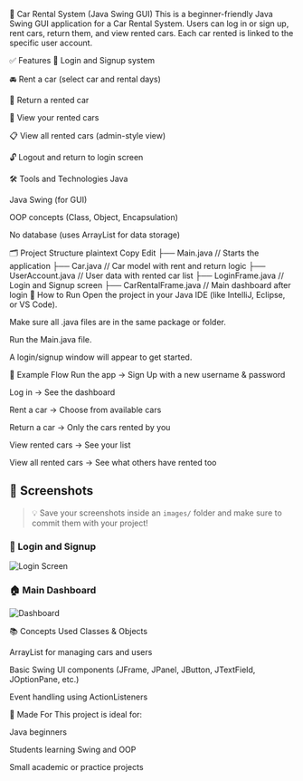 🚗 Car Rental System (Java Swing GUI)
This is a beginner-friendly Java Swing GUI application for a Car Rental System. Users can log in or sign up, rent cars, return them, and view rented cars. Each car rented is linked to the specific user account.

✅ Features
🔐 Login and Signup system

🚘 Rent a car (select car and rental days)

🔄 Return a rented car

👤 View your rented cars

📋 View all rented cars (admin-style view)

🔓 Logout and return to login screen

🛠️ Tools and Technologies
Java

Java Swing (for GUI)

OOP concepts (Class, Object, Encapsulation)

No database (uses ArrayList for data storage)

🗂️ Project Structure
plaintext
Copy
Edit
├── Main.java              // Starts the application
├── Car.java               // Car model with rent and return logic
├── UserAccount.java       // User data with rented car list
├── LoginFrame.java        // Login and Signup screen
├── CarRentalFrame.java    // Main dashboard after login
🚀 How to Run
Open the project in your Java IDE (like IntelliJ, Eclipse, or VS Code).

Make sure all .java files are in the same package or folder.

Run the Main.java file.

A login/signup window will appear to get started.

🔎 Example Flow
Run the app → Sign Up with a new username & password

Log in → See the dashboard

Rent a car → Choose from available cars

Return a car → Only the cars rented by you

View rented cars → See your list

View all rented cars → See what others have rented too

## 📸 Screenshots

> 💡 Save your screenshots inside an `images/` folder and make sure to commit them with your project!

### 🔐 Login and Signup
![Login Screen](screenshots/ss1.png.png)

### 🏠 Main Dashboard
![Dashboard]( screenshots/ss2.png.png)

 


📚 Concepts Used
Classes & Objects

ArrayList for managing cars and users

Basic Swing UI components (JFrame, JPanel, JButton, JTextField, JOptionPane, etc.)

Event handling using ActionListeners

👦 Made For
This project is ideal for:

Java beginners

Students learning Swing and OOP

Small academic or practice projects